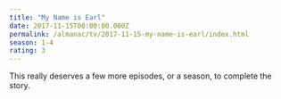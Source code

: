 ```yaml
---
title: "My Name is Earl"
date: 2017-11-15T00:00:00.000Z
permalink: /almanac/tv/2017-11-15-my-name-is-earl/index.html
season: 1-4
rating: 3
---
```


This really deserves a few more episodes, or a season, to complete the story.